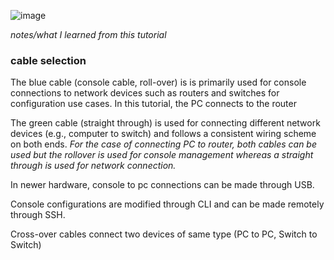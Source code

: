![image](https://github.com/user-attachments/assets/81cd65f3-ed35-4e15-9927-89b36841277d)

_notes/what I learned from this tutorial_

### cable selection
The blue cable (console cable, roll-over) is is primarily used for console connections to network devices such as routers and switches for configuration use cases. In this tutorial, the PC connects to the router

The green cable (straight through) is used for connecting different network devices (e.g., computer to switch) and follows a consistent wiring scheme on both ends. _For the case of connecting PC to router, both cables can be used but the rollover is used for console management whereas a straight through is used for network connection._

In newer hardware, console to pc connections can be made through USB.

Console configurations are modified through CLI and can be made remotely through SSH.

Cross-over cables connect two devices of same type (PC to PC, Switch to Switch)
